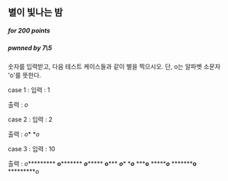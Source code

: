 ## 별이 빛나는 밤

##### for 200  points

##### pwnned by 7\5

숫자를 입력받고, 다음 테스트 케이스들과 같이 별을 찍으시오. 단, o는 알파벳 소문자 'o'를 뜻한다.

case 1 :
입력 :
1

출력 :
*o*

case 2 :
입력 :
2

출력 :
*o**
**o*

case 3 :
입력 :
10

출력 :
*o**********
**o*********
***o********
****o*******
*****o******
******o*****
*******o****
********o***
*********o**
**********o*
